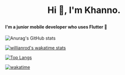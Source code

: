 # <p align="center">Hi :wave:, I'm Khanno.</align>

#### I'm a junior mobile developer who uses Flutter :iphone:

![Anurag's GitHub stats](https://github-readme-stats.vercel.app/api?username=Khanno&count_private=true&theme=highcontrast)

[![willianrod's wakatime stats](https://github-readme-stats.vercel.app/api/wakatime?username=Khanno)](https://github.com/Khanno/github-readme-stats)

[![Top Langs](https://github-readme-stats.vercel.app/api/top-langs/?username=khanno&layout=compact&langs_count=2)](https://github.com/khanno/github-readme-stats)

[![wakatime](https://wakatime.com/badge/user/f01d8fd3-b9a3-45ba-a58c-21d0b340ba36.svg)](https://wakatime.com/@f01d8fd3-b9a3-45ba-a58c-21d0b340ba36)


